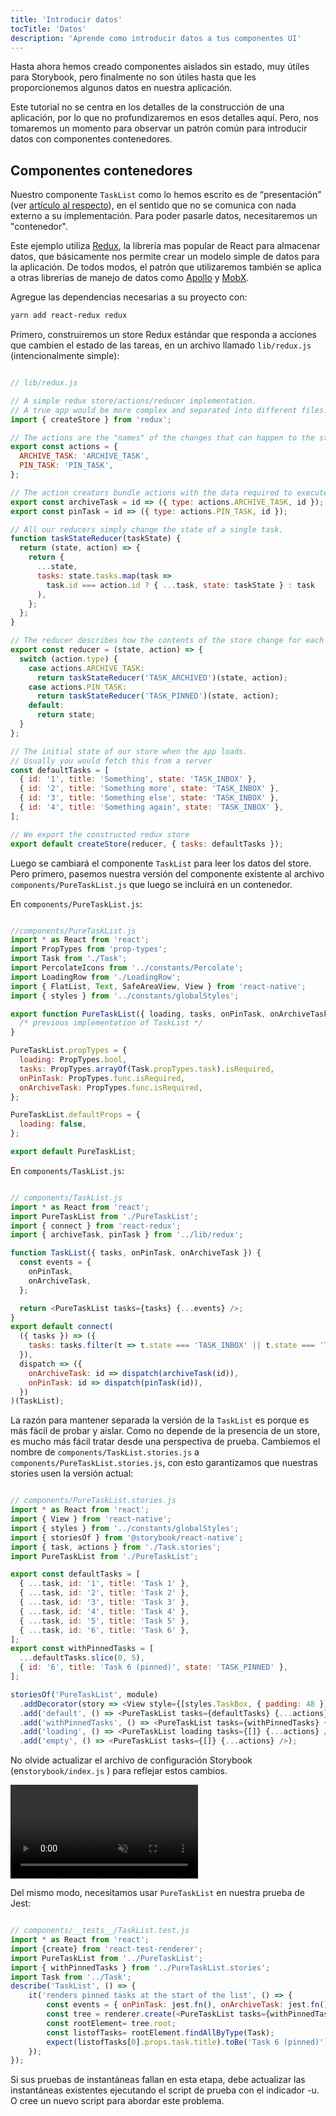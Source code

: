 ```yaml
---
title: 'Introducir datos'
tocTitle: 'Datos'
description: 'Aprende como introducir datos a tus componentes UI'
---
```


Hasta ahora hemos creado componentes aislados sin estado, muy útiles para Storybook, pero finalmente no son útiles hasta que les proporcionemos algunos datos en nuestra aplicación.

Este tutorial no se centra en los detalles de la construcción de una aplicación, por lo que no profundizaremos en esos detalles aquí. Pero, nos tomaremos un momento para observar un patrón común para introducir datos con componentes contenedores.

## Componentes contenedores

Nuestro componente `TaskList` como lo hemos escrito es de “presentación” (ver [artículo al respecto](https://medium.com/@dan_abramov/smart-and-dumb-components-7ca2f9a7c7d0)), en el sentido que no se comunica con nada externo a su implementación. Para poder pasarle datos, necesitaremos un "contenedor".

Este ejemplo utiliza [Redux](https://redux.js.org/), la librería mas popular de React para almacenar datos, que básicamente nos permite crear un modelo simple de datos para la aplicación. De todos modos, el patrón que utilizaremos también se aplica a otras librerías de manejo de datos como [Apollo](https://www.apollographql.com/client/) y [MobX](https://mobx.js.org/).

Agregue las dependencias necesarias a su proyecto con:

```bash
yarn add react-redux redux
```

Primero, construiremos un store Redux estándar que responda a acciones que cambien el estado de las tareas, en un archivo llamado `lib/redux.js` (intencionalmente simple):

```javascript

// lib/redux.js

// A simple redux store/actions/reducer implementation.
// A true app would be more complex and separated into different files.
import { createStore } from 'redux';

// The actions are the "names" of the changes that can happen to the store
export const actions = {
  ARCHIVE_TASK: 'ARCHIVE_TASK',
  PIN_TASK: 'PIN_TASK',
};

// The action creators bundle actions with the data required to execute them
export const archiveTask = id => ({ type: actions.ARCHIVE_TASK, id });
export const pinTask = id => ({ type: actions.PIN_TASK, id });

// All our reducers simply change the state of a single task.
function taskStateReducer(taskState) {
  return (state, action) => {
    return {
      ...state,
      tasks: state.tasks.map(task =>
        task.id === action.id ? { ...task, state: taskState } : task
      ),
    };
  };
}

// The reducer describes how the contents of the store change for each action
export const reducer = (state, action) => {
  switch (action.type) {
    case actions.ARCHIVE_TASK:
      return taskStateReducer('TASK_ARCHIVED')(state, action);
    case actions.PIN_TASK:
      return taskStateReducer('TASK_PINNED')(state, action);
    default:
      return state;
  }
};

// The initial state of our store when the app loads.
// Usually you would fetch this from a server
const defaultTasks = [
  { id: '1', title: 'Something', state: 'TASK_INBOX' },
  { id: '2', title: 'Something more', state: 'TASK_INBOX' },
  { id: '3', title: 'Something else', state: 'TASK_INBOX' },
  { id: '4', title: 'Something again', state: 'TASK_INBOX' },
];

// We export the constructed redux store
export default createStore(reducer, { tasks: defaultTasks });
```

Luego se cambiará el componente `TaskList` para leer los datos del store. Pero primero, pasemos nuestra versión del componente existente al archivo `components/PureTaskList.js` que luego se incluirá en un contenedor.

En `components/PureTaskList.js`:

```javascript

//components/PureTaskList.js
import * as React from 'react';
import PropTypes from 'prop-types';
import Task from './Task';
import PercolateIcons from '../constants/Percolate';
import LoadingRow from './LoadingRow';
import { FlatList, Text, SafeAreaView, View } from 'react-native';
import { styles } from '../constants/globalStyles';

export function PureTaskList({ loading, tasks, onPinTask, onArchiveTask }) {
  /* previous implementation of TaskList */
}

PureTaskList.propTypes = {
  loading: PropTypes.bool,
  tasks: PropTypes.arrayOf(Task.propTypes.task).isRequired,
  onPinTask: PropTypes.func.isRequired,
  onArchiveTask: PropTypes.func.isRequired,
};

PureTaskList.defaultProps = {
  loading: false,
};

export default PureTaskList;
```

En `components/TaskList.js`:

```javascript

// components/TaskList.js
import * as React from 'react';
import PureTaskList from './PureTaskList';
import { connect } from 'react-redux';
import { archiveTask, pinTask } from '../lib/redux';

function TaskList({ tasks, onPinTask, onArchiveTask }) {
  const events = {
    onPinTask,
    onArchiveTask,
  };

  return <PureTaskList tasks={tasks} {...events} />;
}
export default connect(
  ({ tasks }) => ({
    tasks: tasks.filter(t => t.state === 'TASK_INBOX' || t.state === 'TASK_PINNED'),
  }),
  dispatch => ({
    onArchiveTask: id => dispatch(archiveTask(id)),
    onPinTask: id => dispatch(pinTask(id)),
  })
)(TaskList);
```

La razón para mantener separada la versión de la `TaskList` es porque es más fácil de probar y aislar. Como no depende de la presencia de un store, es mucho más fácil tratar desde una perspectiva de prueba. Cambiemos el nombre de `components/TaskList.stories.js` a `components/PureTaskList.stories.js`, con esto garantizamos que nuestras stories usen la versión actual:

```javascript

// components/PureTaskList.stories.js
import * as React from 'react';
import { View } from 'react-native';
import { styles } from '../constants/globalStyles';
import { storiesOf } from '@storybook/react-native';
import { task, actions } from './Task.stories';
import PureTaskList from './PureTaskList';

export const defaultTasks = [
  { ...task, id: '1', title: 'Task 1' },
  { ...task, id: '2', title: 'Task 2' },
  { ...task, id: '3', title: 'Task 3' },
  { ...task, id: '4', title: 'Task 4' },
  { ...task, id: '5', title: 'Task 5' },
  { ...task, id: '6', title: 'Task 6' },
];
export const withPinnedTasks = [
  ...defaultTasks.slice(0, 5),
  { id: '6', title: 'Task 6 (pinned)', state: 'TASK_PINNED' },
];

storiesOf('PureTaskList', module)
  .addDecorator(story => <View style={[styles.TaskBox, { padding: 48 }]}>{story()}</View>)
  .add('default', () => <PureTaskList tasks={defaultTasks} {...actions} />)
  .add('withPinnedTasks', () => <PureTaskList tasks={withPinnedTasks} {...actions} />)
  .add('loading', () => <PureTaskList loading tasks={[]} {...actions} />)
  .add('empty', () => <PureTaskList tasks={[]} {...actions} />);
```

<div class="aside"><p>No olvide actualizar el archivo de configuración Storybook (en<code>storybook/index.js</code> ) para reflejar estos cambios.</p></div>

<video autoPlay muted playsInline loop>
  <source
    src="/intro-to-storybook/finished-tasklist-states.mp4"
    type="video/mp4"
  />
</video>

Del mismo modo, necesitamos usar `PureTaskList` en nuestra prueba de Jest:

```javascript

// components/__tests__/TaskList.test.js
import * as React from 'react';
import {create} from 'react-test-renderer';
import PureTaskList from '../PureTaskList';
import { withPinnedTasks } from '../PureTaskList.stories';
import Task from '../Task';
describe('TaskList', () => {
    it('renders pinned tasks at the start of the list', () => {
        const events = { onPinTask: jest.fn(), onArchiveTask: jest.fn() };
        const tree = renderer.create(<PureTaskList tasks={withPinnedTasks} {...events} />);
        const rootElement= tree.root;
        const listofTasks= rootElement.findAllByType(Task);
        expect(listofTasks[0].props.task.title).toBe('Task 6 (pinned)');
    });
});
```

<div class="aside">Si sus pruebas de instantáneas fallan en esta etapa, debe actualizar las instantáneas existentes ejecutando el script de prueba con el indicador -u. O cree un nuevo script para abordar este problema.</div>
